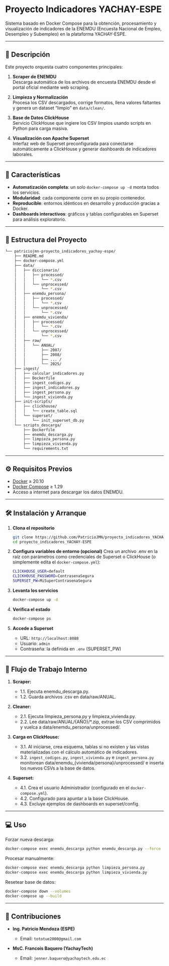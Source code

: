 # Proyecto Indicadores YACHAY-ESPE

Sistema basado en Docker Compose para la obtención, procesamiento y visualización de indicadores de la ENEMDU (Encuesta Nacional de Empleo, Desempleo y Subempleo) en la plataforma YACHAY-ESPE.

---

## 📑 Descripción

Este proyecto orquesta cuatro componentes principales:

1. **Scraper de ENEMDU**  
   Descarga automática de los archivos de encuesta ENEMDU desde el portal oficial mediante web scraping.

2. **Limpieza y Normalización**  
   Procesa los CSV descargados, corrige formatos, llena valores faltantes y genera un dataset “limpio” en `data/clean/`.

3. **Base de Datos ClickHouse**  
   Servicio ClickHouse que ingiere los CSV limpios usando scripts en Python para carga masiva.

4. **Visualización con Apache Superset**  
   Interfaz web de Superset preconfigurada para conectarse automáticamente a ClickHouse y generar dashboards de indicadores laborales.

---

## 🚀 Características

- **Automatización completa**: un solo `docker-compose up -d` monta todos los servicios.  
- **Modularidad**: cada componente corre en su propio contenedor.  
- **Reproducible**: entornos idénticos en desarrollo y producción gracias a Docker.  
- **Dashboards interactivos**: gráficos y tablas configurables en Superset para análisis exploratorio.

---

## 📂 Estructura del Proyecto

```bash
└── patriciojmn-proyecto_indicadores_yachay-espe/
    ├── README.md
    ├── docker-compose.yml
    ├── data/
    │   ├── diccionario/
    │   │   ├── processed/
    │   │   │   └── *.csv
    │   │   └── unprocessed/
    │   │       └── *.csv
    │   ├── enemdu_persona/
    │   │   ├── processed/
    │   │   │   └── *.csv
    │   │   └── unprocessed/
    │   │       └── *.csv
    │   ├── enemdu_vivienda/
    │   │   ├── processed/
    │   │   │   └── *.csv
    │   │   └── unprocessed/
    │   │       └── *.csv
    │   ├── raw/
    │   │   └── ANUAL/
    │   │       ├── 2007/
    │   │       ├── 2008/
    │   │       ├── ... /
    │   │       └── 2025/
    ├── ingest/
    │   ├── calcular_indicadores.py
    │   ├── Dockerfile
    │   ├── ingest_codigos.py
    │   ├── ingest_indicadores.py
    │   ├── ingest_persona.py
    │   └── ingest_vivienda.py
    ├── init-scripts/
    │   ├── clickhouse/
    │   │   └── create_table.sql
    │   └── superset/
    │       └── init_superset_db.py
    └── scripts_descarga/
        ├── Dockerfile
        ├── enemdu_descarga.py
        ├── limpieza_persona.py
        ├── limpieza_vivienda.py
        └── requirements.txt
```

---

## ⚙️ Requisitos Previos

- [Docker](https://www.docker.com/) ≥ 20.10  
- [Docker Compose](https://docs.docker.com/compose/) ≥ 1.29  
- Acceso a internet para descargar los datos ENEMDU.

---

## 🛠️ Instalación y Arranque

1. **Clona el repositorio**
   ```bash
   git clone https://github.com/PatricioJMN/proyecto_indicadores_YACHAY-ESPE.git
   cd proyecto_indicadores_YACHAY-ESPE
   ```
   
2. **Configura variables de entorno (opcional)**
Crea un archivo .env en la raíz con parámetros como credenciales de Superset o ClickHouse (o simplemente edita el `docker-compose.yml`):
   ```bash
   CLICKHOUSE_USER=default
   CLICKHOUSE_PASSWORD=ContrasenaSegura
   SUPERSET_PW=MiSuperContrasenaSegura
   ```

3. **Levanta los servicios**
   ```bash
   docker-compose up -d
   ```
   
4. **Verifica el estado**
   ```bash
   docker-compose ps
   ```
   
5. **Accede a Superset**
   - URL: `http://localhost:8088`  
   - Usuario: `admin`  
   - Contraseña: la definida en `.env` (SUPERSET_PW)

---

## 🔄 Flujo de Trabajo Interno
1. **Scraper:**
   - 1.1. Ejecuta enemdu_descarga.py.
   - 1.2. Guarda archivos .csv en data/raw/ANUAL.

2. **Cleaner:**
   - 2.1. Ejecuta limpieza_persona.py y limpieza_vivienda.py.
   - 2.2. Lee data/raw/ANUAL/{AÑO}/*.zip, extrae los CSV comprimidos y vuelca a data/enemdu_persona/unprocessed/.

3. **Carga en ClickHouse:**
   - 3.1. Al iniciarse, crea esquema, tablas si no existen y las vistas materializadas con el cálculo automático de indicadores.
   - 3.2. `ingest_codigos.py`, `ingest_vivienda.py` e `ingest_persona.py` monitorean data/enemdu_{vivienda/persona}/unprocessed/ e inserta los nuevos CSVs a la base de datos.

4. **Superset:**
   - 4.1. Crea el usuario Administrador (configurado en el `docker-compose.yml`).
   - 4.2. Configurado para apuntar a la base ClickHouse.
   - 4.3. Excluye ejemplos de dashboards en superset/config.

---

## 💻 Uso

Forzar nueva descarga:
  ```bash
  docker-compose exec enemdu_descarga python enemdu_descarga.py --force
  ```

Procesar manualmente:
  ```bash
  docker-compose exec enemdu_descarga python limpieza_persona.py
  docker-compose exec enemdu_descarga python limpieza_vivienda.py
  ```

Resetear base de datos:
  ```bash
  docker-compose down --volumes
  docker-compose up --build
  ```

---

## 🤝 Contribuciones

- **Ing. Patricio Mendoza (ESPE)**  
  - Email: `tototue2000@gmail.com`

- **MsC. Francois Baquero (YachayTech)**  
  - Email: `jenner.baquero@yachaytech.edu.ec`
